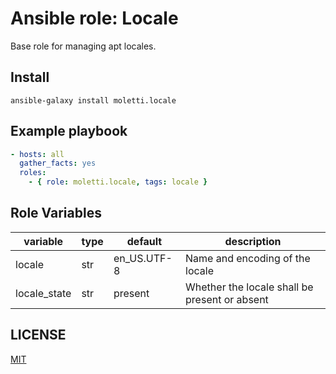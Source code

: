 Ansible role: Locale
=========

Base role for managing apt locales.

Install
------------
```
ansible-galaxy install moletti.locale
```

Example playbook
------------
```yaml
- hosts: all
  gather_facts: yes
  roles:
    - { role: moletti.locale, tags: locale }
```

Role Variables
--------------
|  variable    | type   | default     | description                                   |
|--------------|--------|-------------|-----------------------------------------------|
| locale       | str    | en_US.UTF-8 | Name and encoding of the locale               |
| locale_state | str    | present     | Whether the locale shall be present or absent |

LICENSE
-------
[MIT](/LICENSE)